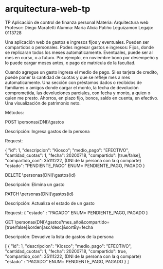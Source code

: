 # arquitectura-web-tp
TP Aplicación de control de finanza personal
Materia: Arquitectura web
Profesor: Diego Marafetti
Alumna: Maria Alicia Patiño Leguizamon
Legajo: 0113728

Una aplicación web de gastos e ingresos fijos y eventuales. Pueden ser compartidos o personales. 
Podes ingresar gastos e ingresos:
Fijos, donde se replicaran todos los meses automáticamente.
Eventuales, puede ser al mes en curso, o a futuro. Por ejemplo, en noviembre bono por desempeño y lo puede cargar meses antes, o pago de matrícula de la facultad.

Cuando agregue un gasto ingresa el medio de pago. Si es tarjeta de credito, puede poner la cantidad de cuotas y que se refleje mes a mes automaticamente. 
Una sección con préstamos dados o recibidos de familiares o amigos donde cargar el monto, la fecha de devolución comprometida, las devoluciones parciales, con fecha y monto, a quien o quien me presto. 
Ahorros, en plazo fijo, bonos, saldo en cuenta, en efectivo. 
Una visualización de patrimonio neto.

Métodos:

POST \personas\{DNI}\gastos

Descripción: Ingresa gastos de la persona 

Request:

{
"id": 1,
"descripcion": "Kiosco";
"medio_pago": "EFECTIVO", 
"cantidad_cuotas": 1,
"fecha": 20200718,
"compartido": [true/false],
"compartido_con": 35111222, (DNI de la persona con la q comparte)
"estado": "PENDIENTE_PAGO" ENUM= PENDIENTE_PAGO, PAGADO
}

DELETE \personas\{DNI}\gastos\{id}

Descripción: Elimina un gasto

PATCH \personas\{DNI}\gastos\{id}

Descripción: Actualiza el estado de un gasto

Request:
{
"estado" : "PAGADO"  ENUM= PENDIENTE_PAGO, PAGADO
}

GET \personas\{DNI}\gastos?mes_año&compartido=[true/false]&orden[asc/desc]&sortBy=fecha

Descripción: Devuelve la lista de gastos de la persona

[
{
"id": 1,
"descripcion": "Kiosco";
"medio_pago": "EFECTIVO",
"cantidad_cuotas": 1,
"fecha": 20200718,
"compartido": true,
"compartido_con": 35111222, (DNI de la persona con la q comparte)
"estado" : "PAGADO"  ENUM= PENDIENTE_PAGO, PAGADO
}
]





